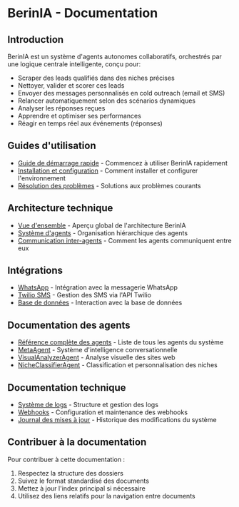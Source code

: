 # BerinIA - Documentation

## Introduction

BerinIA est un système d'agents autonomes collaboratifs, orchestrés par une logique centrale intelligente, conçu pour:

- Scraper des leads qualifiés dans des niches précises
- Nettoyer, valider et scorer ces leads
- Envoyer des messages personnalisés en cold outreach (email et SMS)
- Relancer automatiquement selon des scénarios dynamiques
- Analyser les réponses reçues
- Apprendre et optimiser ses performances
- Réagir en temps réel aux événements (réponses)

## Guides d'utilisation

- [Guide de démarrage rapide](guides/quick-start.md) - Commencez à utiliser BerinIA rapidement
- [Installation et configuration](guides/installation.md) - Comment installer et configurer l'environnement
- [Résolution des problèmes](guides/troubleshooting.md) - Solutions aux problèmes courants

## Architecture technique

- [Vue d'ensemble](architecture/overview.md) - Aperçu global de l'architecture BerinIA
- [Système d'agents](architecture/agents-system.md) - Organisation hiérarchique des agents
- [Communication inter-agents](architecture/communication.md) - Comment les agents communiquent entre eux

## Intégrations

- [WhatsApp](integrations/whatsapp.md) - Intégration avec la messagerie WhatsApp
- [Twilio SMS](integrations/sms-twilio.md) - Gestion des SMS via l'API Twilio
- [Base de données](integrations/database.md) - Interaction avec la base de données

## Documentation des agents

- [Référence complète des agents](agents/agents-reference.md) - Liste de tous les agents du système
- [MetaAgent](agents/meta-agent.md) - Système d'intelligence conversationnelle
- [VisualAnalyzerAgent](agents/visual-analyzer.md) - Analyse visuelle des sites web
- [NicheClassifierAgent](agents/niche-classifier.md) - Classification et personnalisation des niches

## Documentation technique

- [Système de logs](technical/logging.md) - Structure et gestion des logs
- [Webhooks](technical/webhooks.md) - Configuration et maintenance des webhooks
- [Journal des mises à jour](technical/updates.md) - Historique des modifications du système

## Contribuer à la documentation

Pour contribuer à cette documentation :

1. Respectez la structure des dossiers
2. Suivez le format standardisé des documents
3. Mettez à jour l'index principal si nécessaire
4. Utilisez des liens relatifs pour la navigation entre documents

